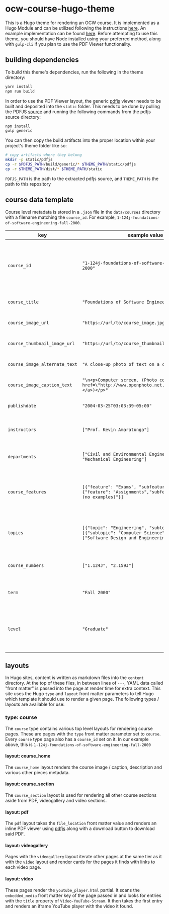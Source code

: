 # ocw-course-hugo-theme

This is a Hugo theme for rendering an OCW course.  It is implemented as a Hugo Module and can be utilized following the instructions [here](https://gohugo.io/hugo-modules/use-modules/#use-a-module-for-a-theme).  An example implementation can be found [here](https://github.com/mitodl/ocw-course-hugo-starter).  Before attempting to use this theme, you should have Node installed using your preferred method, along with `gulp-cli` if you plan to use the PDF Viewer functionality.

## building dependencies

To build this theme's dependencies, run the following in the theme directory:

```sh
yarn install
npm run build
```

In order to use the PDF Viewer layout, the generic [pdfjs](https://mozilla.github.io/pdf.js/) viewer needs to be built and deposited into the `static` folder.  This needs to be done by pulling the PDFJS [source](https://github.com/mozilla/pdf.js/) and running the following commands from the pdfjs source directory:

```sh
npm install
gulp generic
```

You can then copy the build artifacts into the proper location within your project's theme folder like so:

```sh
# copy artifacts where they belong
mkdir -p static/pdfjs
cp -r $PDFJS_PATH/build/generic/* $THEME_PATH/static/pdfjs
cp -r $THEME_PATH/dist/* $THEME_PATH/static
```

`PDFJS_PATH` is the path to the extracted pdfjs source, and `THEME_PATH` is the path to this repository

##  course data template

Course level metadata is stored in a `.json` file in the `data/courses` directory with a filename matching the `course_id`.  For example, `1-124j-foundations-of-software-engineering-fall-2000`.

| key | example value | description |
| --- | --- | --- |
| `course_id` | `"1-124j-foundations-of-software-engineering-fall-2000"` | In legacy OCW, this property is referred to as `short_url` and serves as a unique identifier for a course |
| `course_title` | `"Foundations of Software Engineering"` | The verbose title of the course |
| `course_image_url` | `"https://url/to/course_image.jpg"` | URL to the full size course image |
| `course_thumbnail_image_url` | `"https://url/to/course_thumbnail_image.jpg"` | URL to the thumbnail size course image |
| `course_image_alternate_text` | `"A close-up photo of text on a computer screen"` | The alt text for the course image |
| `course_image_caption_text` | `"\n<p>Computer screen. (Photo courtesy of <a href=\"http://www.openphoto.net.\">openphoto.net.</a>)</p>"` | The caption text for the course image |
| `publishdate` | `"2004-03-25T03:03:39-05:00"` | The date the course was published |
| `instructors` | `["Prof. Kevin Amaratunga"]` | A list of instructors that contributed to this course |
| `departments` | `["Civil and Environmental Engineering", "Mechanical Engineering"]` | A list of departments this course belongs to |
| `course_features` | `[{"feature": "Exams", "subfeature": "Solutions"}, {"feature": "Assignments","subfeature": "written (no examples)"}]` | A list of `course_feature` objects, each containing a `feature` and possibly a `subfeature` |
| `topics` | `[{"topic": "Engineering", "subtopics": [{"subtopic": "Computer Science", "specialities": ["Software Design and Engineering"]}]}]` | A list of `topic` objects with optionally nested `subtopics` and `specialities` |
| `course_numbers` | `["1.124J", "2.159J"]` | A list of the course numbers used for this course |
| `term` | `"Fall 2000"` | The term this course was originally taught in |
| `level` | `"Graduate"` | The level (graduate, undergraduate) at which this course was originally taught |

## layouts

In Hugo sites, content is written as markdown files into the `content` directory.  At the top of these files, in between lines of `---`, YAML data called "front matter" is passed into the page at render time for extra context.  This site uses the Hugo `type` and `layout` front matter parameters to tell Hugo which template it should use to render a given page.  The following types / layouts are available for use:

### type: course

The `course` type contains various top level layouts for rendering course pages.  These are pages with the `type` front matter parameter set to `course`.  Every `course` type page also has a `course_id` set on it.  In our example above, this is `1-124j-foundations-of-software-engineering-fall-2000`

#### layout: course_home

The `course_home` layout renders the course image / caption, description and various other pieces metadata.

#### layout: course_section

The `course_section` layout is used for rendering all other course sections aside from PDF, videogallery and video sections.

#### layout: pdf

The `pdf` layout takes the `file_location` front matter value and renders an inline PDF viewer using [pdfjs](https://mozilla.github.io/pdf.js/) along with a download button to download said PDF.

#### layout: videogallery

Pages with the `videogallery` layout iterate other pages at the same tier as it with the `video` layout and render cards for the pages it finds with links to each video page.

#### layout: video

These pages render the `youtube_player.html` partial.  It scans the `embedded_media` front matter key of the page passed in and looks for entries with the `title` property of `Video-YouTube-Stream`.  It then takes the first entry and renders an iframe YouTube player with the video it found.

